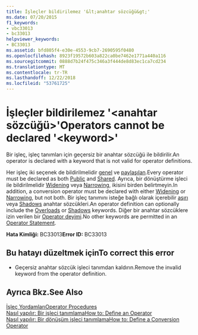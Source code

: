 ```yaml
---
title: İşleçler bildirilemez '&lt;anahtar sözcüğü&gt;'
ms.date: 07/20/2015
f1_keywords:
- vbc33013
- bc33013
helpviewer_keywords:
- BC33013
ms.assetid: bfd805f4-e30e-4553-9cb7-2690595f0480
ms.openlocfilehash: 8923f19572b603a822ca0be7462e1771a440a116
ms.sourcegitcommit: 0888d7b24f475c346a3f444de8d83ec1ca7cd234
ms.translationtype: MT
ms.contentlocale: tr-TR
ms.lasthandoff: 12/22/2018
ms.locfileid: "53761725"
---
```

# <a name="operators-cannot-be-declared-ltkeywordgt"></a><span data-ttu-id="6a1b3-102">İşleçler bildirilemez '&lt;anahtar sözcüğü&gt;'</span><span class="sxs-lookup"><span data-stu-id="6a1b3-102">Operators cannot be declared '&lt;keyword&gt;'</span></span>
<span data-ttu-id="6a1b3-103">Bir işleç, işleç tanımları için geçersiz bir anahtar sözcüğü ile bildirilir.</span><span class="sxs-lookup"><span data-stu-id="6a1b3-103">An operator is declared with a keyword that is not valid for operator definitions.</span></span>  
  
 <span data-ttu-id="6a1b3-104">Her işleç iki seçenek de bildirilmelidir [genel](../../visual-basic/language-reference/modifiers/public.md) ve [paylaşılan](../../visual-basic/language-reference/modifiers/shared.md).</span><span class="sxs-lookup"><span data-stu-id="6a1b3-104">Every operator must be declared as both [Public](../../visual-basic/language-reference/modifiers/public.md) and [Shared](../../visual-basic/language-reference/modifiers/shared.md).</span></span> <span data-ttu-id="6a1b3-105">Ayrıca, bir dönüştürme işleci ile bildirilmelidir [Widening](../../visual-basic/language-reference/modifiers/widening.md) veya [Narrowing](../../visual-basic/language-reference/modifiers/narrowing.md), ikisini birden belirtmeyin.</span><span class="sxs-lookup"><span data-stu-id="6a1b3-105">In addition, a conversion operator must be declared with either [Widening](../../visual-basic/language-reference/modifiers/widening.md) or [Narrowing](../../visual-basic/language-reference/modifiers/narrowing.md), but not both.</span></span> <span data-ttu-id="6a1b3-106">Bir işleç tanımını isteğe bağlı olarak içerebilir [aşırı](../../visual-basic/language-reference/modifiers/overloads.md) veya [Shadows](../../visual-basic/language-reference/modifiers/shadows.md) anahtar sözcükleri.</span><span class="sxs-lookup"><span data-stu-id="6a1b3-106">An operator definition can optionally include the [Overloads](../../visual-basic/language-reference/modifiers/overloads.md) or [Shadows](../../visual-basic/language-reference/modifiers/shadows.md) keywords.</span></span> <span data-ttu-id="6a1b3-107">Diğer bir anahtar sözcüklere izin verilen bir [Operator deyimi](../../visual-basic/language-reference/statements/operator-statement.md).</span><span class="sxs-lookup"><span data-stu-id="6a1b3-107">No other keywords are permitted in an [Operator Statement](../../visual-basic/language-reference/statements/operator-statement.md).</span></span>  
  
 <span data-ttu-id="6a1b3-108">**Hata Kimliği:** BC33013</span><span class="sxs-lookup"><span data-stu-id="6a1b3-108">**Error ID:** BC33013</span></span>  
  
## <a name="to-correct-this-error"></a><span data-ttu-id="6a1b3-109">Bu hatayı düzeltmek için</span><span class="sxs-lookup"><span data-stu-id="6a1b3-109">To correct this error</span></span>  
  
-   <span data-ttu-id="6a1b3-110">Geçersiz anahtar sözcük işleci tanımdan kaldırın.</span><span class="sxs-lookup"><span data-stu-id="6a1b3-110">Remove the invalid keyword from the operator definition.</span></span>  
  
## <a name="see-also"></a><span data-ttu-id="6a1b3-111">Ayrıca Bkz.</span><span class="sxs-lookup"><span data-stu-id="6a1b3-111">See Also</span></span>  
 [<span data-ttu-id="6a1b3-112">İşleç Yordamları</span><span class="sxs-lookup"><span data-stu-id="6a1b3-112">Operator Procedures</span></span>](../../visual-basic/programming-guide/language-features/procedures/operator-procedures.md)  
 [<span data-ttu-id="6a1b3-113">Nasıl yapılır: Bir işleci tanımlama</span><span class="sxs-lookup"><span data-stu-id="6a1b3-113">How to: Define an Operator</span></span>](../../visual-basic/programming-guide/language-features/procedures/how-to-define-an-operator.md)  
 [<span data-ttu-id="6a1b3-114">Nasıl yapılır: Bir dönüşüm işleci tanımlama</span><span class="sxs-lookup"><span data-stu-id="6a1b3-114">How to: Define a Conversion Operator</span></span>](../../visual-basic/programming-guide/language-features/procedures/how-to-define-a-conversion-operator.md)
